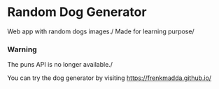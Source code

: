 # Random Dog Generator
Web app with random dogs images./
Made for learning purpose/
### Warning
The puns API is no longer available./

You can try the dog generator by visiting https://frenkmadda.github.io/
